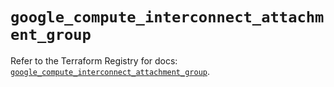 # `google_compute_interconnect_attachment_group`

Refer to the Terraform Registry for docs: [`google_compute_interconnect_attachment_group`](https://registry.terraform.io/providers/hashicorp/google-beta/6.43.0/docs/resources/google_compute_interconnect_attachment_group).
